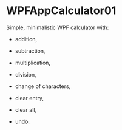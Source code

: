 # WPFAppCalculator01

Simple, minimalistic WPF calculator with:

- addition,

- subtraction,

- multiplication,

- division,

- change of characters,

- clear entry,

- clear all,

- undo.
